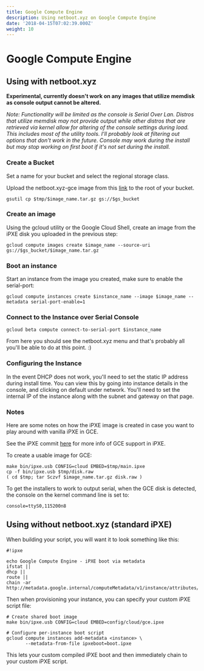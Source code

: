 ```yaml
---
title: Google Compute Engine
description: Using netboot.xyz on Google Compute Engine
date: '2018-04-15T07:02:39.000Z'
weight: 10
---
```


# Google Compute Engine

## Using with netboot.xyz

**Experimental, currently doesn't work on any images that utilize memdisk as console output cannot be altered.**

_Note: Functionality will be limited as the console is Serial Over Lan. Distros that utilize memdisk may not provide output while other distros that are retrieved via kernel allow for altering of the console settings during load. This includes most of the utility tools. I'll probably look at filtering out options that don't work in the future. Console may work during the install but may stop working on first boot if it's not set during the install._

### Create a Bucket

Set a name for your bucket and select the regional storage class.

Upload the netboot.xyz-gce image from this [link](https://boot.netboot.xyz/ipxe/netboot.xyz-gce.tar.gz) to the root of your bucket.

```text
gsutil cp $tmp/$image_name.tar.gz gs://$gs_bucket
```

### Create an image

Using the gcloud utility or the Google Cloud Shell, create an image from the iPXE disk you uploaded in the previous step:

```text
gcloud compute images create $image_name --source-uri gs://$gs_bucket/$image_name.tar.gz
```

### Boot an instance

Start an instance from the image you created, make sure to enable the serial-port:

```text
gcloud compute instances create $instance_name --image $image_name --metadata serial-port-enable=1
```

### Connect to the Instance over Serial Console

```text
gcloud beta compute connect-to-serial-port $instance_name
```

From here you should see the netboot.xyz menu and that's probably all you'll be able to do at this point. :\)

### Configuring the Instance

In the event DHCP does not work, you'll need to set the static IP address during install time. You can view this by going into instance details in the console, and clicking on default under network. You'll need to set the internal IP of the instance along with the subnet and gateway on that page.

### Notes

Here are some notes on how the iPXE image is created in case you want to play around with vanilla iPXE in GCE.

See the iPXE commit [here](https://github.com/ipxe/ipxe/commit/de85336abb7861e4ea4df2e296eb33d179c7c9bd) for more info of GCE support in iPXE.

To create a usable image for GCE:

```text
make bin/ipxe.usb CONFIG=cloud EMBED=$tmp/main.ipxe
cp -f bin/ipxe.usb $tmp/disk.raw
( cd $tmp; tar Sczvf $image_name.tar.gz disk.raw )
```

To get the installers to work to output serial, when the GCE disk is detected, the console on the kernel command line is set to:

```text
console=ttyS0,115200n8
```

## Using without netboot.xyz \(standard iPXE\)

When building your script, you will want it to look something like this:

```text
#!ipxe

echo Google Compute Engine - iPXE boot via metadata
ifstat ||
dhcp ||
route ||
chain -ar http://metadata.google.internal/computeMetadata/v1/instance/attributes/ipxeboot
```

Then when provisioning your instance, you can specify your custom iPXE script file:

```text
# Create shared boot image
make bin/ipxe.usb CONFIG=cloud EMBED=config/cloud/gce.ipxe

# Configure per-instance boot script
gcloud compute instances add-metadata <instance> \
       --metadata-from-file ipxeboot=boot.ipxe
```

This lets your custom compiled iPXE boot and then immediately chain to your custom iPXE script.

